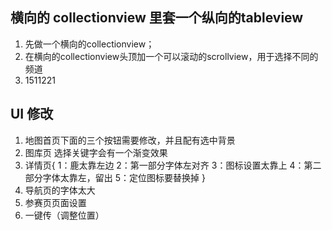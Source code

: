 ## 横向的 collectionview 里套一个纵向的tableview

1. 先做一个横向的collectionview；
2. 在横向的collectionview头顶加一个可以滚动的scrollview，用于选择不同的频道
3. 1511221



## UI 修改

1. 地图首页下面的三个按钮需要修改，并且配有选中背景
2. 图库页 选择关键字会有一个渐变效果
3. 详情页{
	1：鹿太靠左边
	2：第一部分字体左对齐
	3：图标设置太靠上
	4：第二部分字体太靠左，留出
	5：定位图标要替换掉 
}
4. 导航页的字体太大
5. 参赛页页面设置
6.  一键传（调整位置）